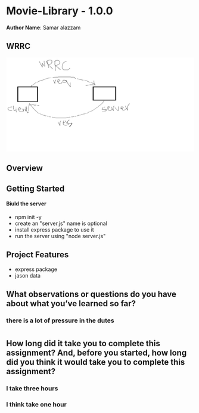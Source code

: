 
# Movie-Library - 1.0.0

**Author Name**: Samar alazzam

## WRRC
![](./WRRC.png)

## Overview

## Getting Started
#### Biuld the server
* npm init -y
* create an "server.js" name is optional
* install express package to use it
* run the server using "node server.js" 




## Project Features
* express package
* jason data

## What observations or questions do you have about what you’ve learned so far?

### there is a lot of pressure in the dutes
#


## How long did it take you to complete this assignment? And, before you started, how long did you think it would take you to complete this assignment?
### I take three hours
### I think take one hour
